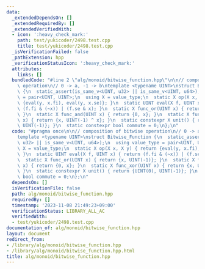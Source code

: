 ```yaml
---
data:
  _extendedDependsOn: []
  _extendedRequiredBy: []
  _extendedVerifiedWith:
  - icon: ':heavy_check_mark:'
    path: test/yukicoder/2498.test.cpp
    title: test/yukicoder/2498.test.cpp
  _isVerificationFailed: false
  _pathExtension: hpp
  _verificationStatusIcon: ':heavy_check_mark:'
  attributes:
    links: []
  bundledCode: "#line 2 \"alg/monoid/bitwise_function.hpp\"\n\n// composition of bitwise\
    \ operation\n// 0 -> a, -1 -> b\ntemplate <typename UINT>\nstruct Bitwise_Function\
    \ {\n  static_assert(is_same_v<UINT, u32> || is_same_v<UINT, u64>);\n  using value_type\
    \ = pair<UINT, UINT>;\n  using X = value_type;\n  static X op(X x, X y) { return\
    \ {eval(y, x.fi), eval(y, x.se)}; }\n  static UINT eval(X f, UINT x) { return\
    \ (f.fi & (~x)) | (f.se & x); }\n  static X func_or(UINT x) { return {x, UINT(-1)};\
    \ }\n  static X func_and(UINT x) { return {0, x}; }\n  static X func_xor(UINT\
    \ x) { return {x, UINT(-1) ^ x}; }\n  static constexpr X unit() { return {UINT(0),\
    \ UINT(-1)}; }\n  static constexpr bool commute = 0;\n};\n"
  code: "#pragma once\n\n// composition of bitwise operation\n// 0 -> a, -1 -> b\n\
    template <typename UINT>\nstruct Bitwise_Function {\n  static_assert(is_same_v<UINT,\
    \ u32> || is_same_v<UINT, u64>);\n  using value_type = pair<UINT, UINT>;\n  using\
    \ X = value_type;\n  static X op(X x, X y) { return {eval(y, x.fi), eval(y, x.se)};\
    \ }\n  static UINT eval(X f, UINT x) { return (f.fi & (~x)) | (f.se & x); }\n\
    \  static X func_or(UINT x) { return {x, UINT(-1)}; }\n  static X func_and(UINT\
    \ x) { return {0, x}; }\n  static X func_xor(UINT x) { return {x, UINT(-1) ^ x};\
    \ }\n  static constexpr X unit() { return {UINT(0), UINT(-1)}; }\n  static constexpr\
    \ bool commute = 0;\n};\n"
  dependsOn: []
  isVerificationFile: false
  path: alg/monoid/bitwise_function.hpp
  requiredBy: []
  timestamp: '2023-11-08 21:49:23+09:00'
  verificationStatus: LIBRARY_ALL_AC
  verifiedWith:
  - test/yukicoder/2498.test.cpp
documentation_of: alg/monoid/bitwise_function.hpp
layout: document
redirect_from:
- /library/alg/monoid/bitwise_function.hpp
- /library/alg/monoid/bitwise_function.hpp.html
title: alg/monoid/bitwise_function.hpp
---
```

